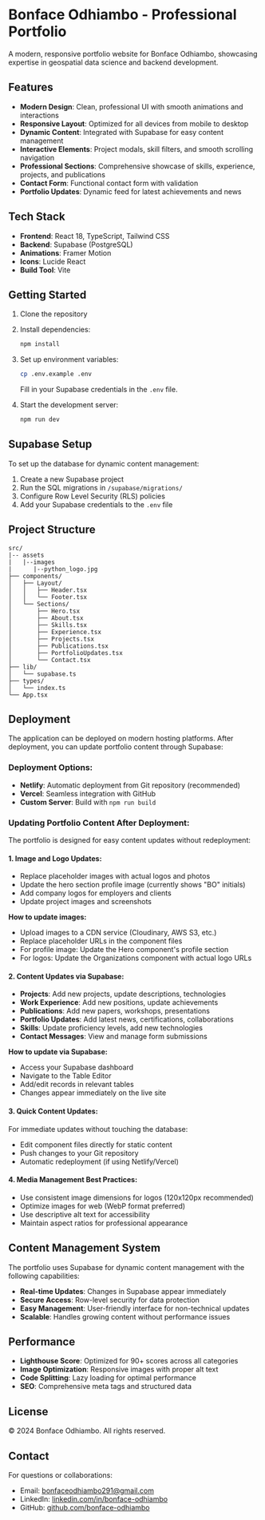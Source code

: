 # Bonface Odhiambo - Professional Portfolio

A modern, responsive portfolio website for Bonface Odhiambo, showcasing expertise in geospatial data science and backend development.

## Features

- **Modern Design**: Clean, professional UI with smooth animations and interactions
- **Responsive Layout**: Optimized for all devices from mobile to desktop
- **Dynamic Content**: Integrated with Supabase for easy content management
- **Interactive Elements**: Project modals, skill filters, and smooth scrolling navigation
- **Professional Sections**: Comprehensive showcase of skills, experience, projects, and publications
- **Contact Form**: Functional contact form with validation
- **Portfolio Updates**: Dynamic feed for latest achievements and news

## Tech Stack

- **Frontend**: React 18, TypeScript, Tailwind CSS
- **Backend**: Supabase (PostgreSQL)
- **Animations**: Framer Motion
- **Icons**: Lucide React
- **Build Tool**: Vite

## Getting Started

1. Clone the repository
2. Install dependencies:
   ```bash
   npm install
   ```

3. Set up environment variables:
   ```bash
   cp .env.example .env
   ```
   Fill in your Supabase credentials in the `.env` file.

4. Start the development server:
   ```bash
   npm run dev
   ```

## Supabase Setup

To set up the database for dynamic content management:

1. Create a new Supabase project
2. Run the SQL migrations in `/supabase/migrations/`
3. Configure Row Level Security (RLS) policies
4. Add your Supabase credentials to the `.env` file

## Project Structure

```
src/
|-- assets
|   |--images
|      |--python_logo.jpg
├── components/
│   ├── Layout/
│   │   ├── Header.tsx
│   │   └── Footer.tsx
│   └── Sections/
│       ├── Hero.tsx
│       ├── About.tsx
│       ├── Skills.tsx
│       ├── Experience.tsx
│       ├── Projects.tsx
│       ├── Publications.tsx
│       ├── PortfolioUpdates.tsx
│       └── Contact.tsx
├── lib/
│   └── supabase.ts
├── types/
│   └── index.ts
└── App.tsx
```

## Deployment

The application can be deployed on modern hosting platforms. After deployment, you can update portfolio content through Supabase:

### Deployment Options:
- **Netlify**: Automatic deployment from Git repository (recommended)
- **Vercel**: Seamless integration with GitHub
- **Custom Server**: Build with `npm run build`

### Updating Portfolio Content After Deployment:

The portfolio is designed for easy content updates without redeployment:

#### 1. **Image and Logo Updates:**
   - Replace placeholder images with actual logos and photos
   - Update the hero section profile image (currently shows "BO" initials)
   - Add company logos for employers and clients
   - Update project images and screenshots
   
   **How to update images:**
   - Upload images to a CDN service (Cloudinary, AWS S3, etc.)
   - Replace placeholder URLs in the component files
   - For profile image: Update the Hero component's profile section
   - For logos: Update the Organizations component with actual logo URLs

#### 2. **Content Updates via Supabase:**
   - **Projects**: Add new projects, update descriptions, technologies
   - **Work Experience**: Add new positions, update achievements
   - **Publications**: Add new papers, workshops, presentations
   - **Portfolio Updates**: Add latest news, certifications, collaborations
   - **Skills**: Update proficiency levels, add new technologies
   - **Contact Messages**: View and manage form submissions
   
   **How to update via Supabase:**
   - Access your Supabase dashboard
   - Navigate to the Table Editor
   - Add/edit records in relevant tables
   - Changes appear immediately on the live site

#### 3. **Quick Content Updates:**
   For immediate updates without touching the database:
   - Edit component files directly for static content
   - Push changes to your Git repository
   - Automatic redeployment (if using Netlify/Vercel)

#### 4. **Media Management Best Practices:**
   - Use consistent image dimensions for logos (120x120px recommended)
   - Optimize images for web (WebP format preferred)
   - Use descriptive alt text for accessibility
   - Maintain aspect ratios for professional appearance

## Content Management System

The portfolio uses Supabase for dynamic content management with the following capabilities:

- **Real-time Updates**: Changes in Supabase appear immediately
- **Secure Access**: Row-level security for data protection
- **Easy Management**: User-friendly interface for non-technical updates
- **Scalable**: Handles growing content without performance issues

## Performance

- **Lighthouse Score**: Optimized for 90+ scores across all categories
- **Image Optimization**: Responsive images with proper alt text
- **Code Splitting**: Lazy loading for optimal performance
- **SEO**: Comprehensive meta tags and structured data

## License

© 2024 Bonface Odhiambo. All rights reserved.

## Contact

For questions or collaborations:
- Email: bonfaceodhiambo291@gmail.com
- LinkedIn: [linkedin.com/in/bonface-odhiambo](linkedin.com/in/bonface-odhiambo-17245a1ab)
- GitHub: [github.com/bonface-odhiambo](https://github.com/Bonface9067)